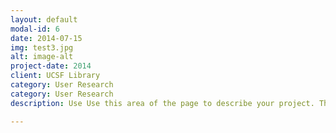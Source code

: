 ```yaml
---
layout: default
modal-id: 6
date: 2014-07-15
img: test3.jpg
alt: image-alt
project-date: 2014
client: UCSF Library
category: User Research
category: User Research
description: Use Use this area of the page to describe your project. The icon above is part of a free icon set by <a href="https://sellfy.com/p/8Q9P/jV3VZ/">Flat Icons</a>. On their website, you can download their free set with 16 icons, or you can purchase the entire set with 146 icons for only $12! <p><img class="img-responsive img-centered" src="img/portfolio/test2.jpg" alt="" height="500" width="700"></p>

---
```

